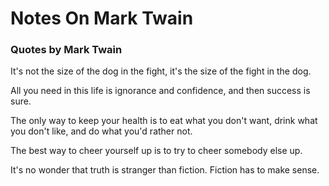 # Notes On Mark Twain

### Quotes by Mark Twain

It's not the size of the dog in the fight, it's the size of the fight in the dog.

All you need in this life is ignorance and confidence, and then success is sure.

The only way to keep your health is to eat what you don't want, drink what you don't like, and do what you'd rather not.

The best way to cheer yourself up is to try to cheer somebody else up.

It's no wonder that truth is stranger than fiction. Fiction has to make sense.


